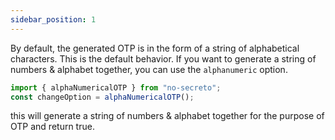 ```yaml
---
sidebar_position: 1
---
```


By default, the generated OTP is in the form of a string of alphabetical characters. This is the default behavior. If you want to generate a string of numbers & alphabet together, you can use the `alphanumeric` option.

```js
import { alphaNumericalOTP } from "no-secreto";
const changeOption = alphaNumericalOTP();
```

this will generate a string of numbers & alphabet together for the purpose of OTP and return true.
